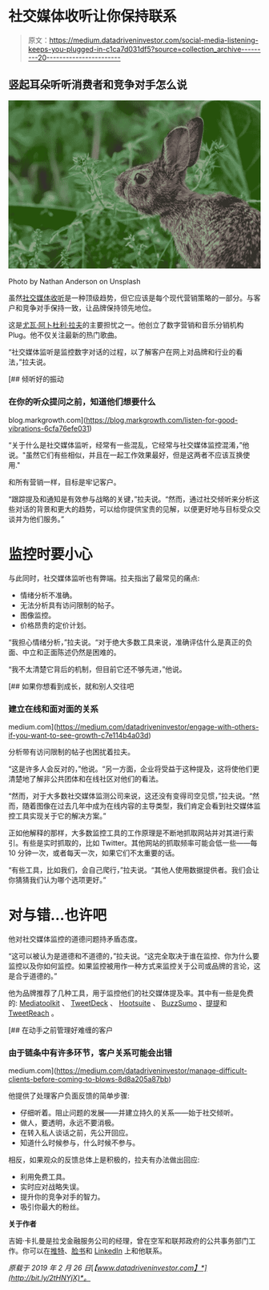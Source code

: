 # 社交媒体收听让你保持联系

> 原文：<https://medium.datadriveninvestor.com/social-media-listening-keeps-you-plugged-in-c1ca7d031df5?source=collection_archive---------20----------------------->

## 竖起耳朵听听消费者和竞争对手怎么说

![](img/b0f94ecfc63f191c5cac9125cd091080.png)

Photo by Nathan Anderson on Unsplash

虽然[社交媒体收听](https://medium.com/@JKatzaman/strategic-social-listening-is-real-life-90c8a07b7c3f)是一种顶级趋势，但它应该是每个现代营销策略的一部分。与客户和竞争对手保持一致，让品牌保持领先地位。

这是[尤瓦·阿卜杜利·拉夫](https://twitter.com/yuvaabdoulie)的主要担忧之一。他创立了数字营销和音乐分销机构 Plug。他不仅关注最新的热门歌曲。

“社交媒体监听是监控数字对话的过程，以了解客户在网上对品牌和行业的看法，”拉夫说。

[](https://blog.markgrowth.com/listen-for-good-vibrations-6cfa76efe031) [## 倾听好的振动

### 在你的听众提问之前，知道他们想要什么

blog.markgrowth.com](https://blog.markgrowth.com/listen-for-good-vibrations-6cfa76efe031) 

“关于什么是社交媒体监听，经常有一些混乱，它经常与社交媒体监控混淆，”他说。"虽然它们有些相似，并且在一起工作效果最好，但是这两者不应该互换使用."

和所有营销一样，目标是牢记客户。

“跟踪提及和通知是有效参与战略的关键，”拉夫说。“然而，通过社交倾听来分析这些对话的背景和更大的趋势，可以给你提供宝贵的见解，以便更好地与目标受众交谈并为他们服务。”

# 监控时要小心

与此同时，社交媒体监听也有弊端。拉夫指出了最常见的痛点:

*   情绪分析不准确。
*   无法分析具有访问限制的帖子。
*   图像监控。
*   价格昂贵的定价计划。

“我担心情绪分析，”拉夫说。“对于绝大多数工具来说，准确评估什么是真正的负面、中立和正面陈述仍然是困难的。

“我不太清楚它背后的机制，但目前它还不够先进，”他说。

[](https://medium.com/datadriveninvestor/engage-with-others-if-you-want-to-see-growth-c7e114b4a03d) [## 如果你想看到成长，就和别人交往吧

### 建立在线和面对面的关系

medium.com](https://medium.com/datadriveninvestor/engage-with-others-if-you-want-to-see-growth-c7e114b4a03d) 

分析带有访问限制的帖子也困扰着拉夫。

“这是许多人会反对的，”他说。“另一方面，企业将受益于这种提及，这将使他们更清楚地了解非公共团体和在线社区对他们的看法。

“然而，对于大多数社交媒体监测公司来说，这还没有变得司空见惯，”拉夫说。“然而，随着图像在过去几年中成为在线内容的主导类型，我们肯定会看到社交媒体监控工具实现关于它的解决方案。”

正如他解释的那样，大多数监控工具的工作原理是不断地抓取网站并对其进行索引。有些是实时抓取的，比如 Twitter。其他网站的抓取频率可能会低一些——每 10 分钟一次，或者每天一次，如果它们不太重要的话。

“有些工具，比如我们，会自己爬行，”拉夫说。“其他人使用数据提供者。我们会让你猜猜我们认为哪个选项更好。”

# 对与错…也许吧

他对社交媒体监控的道德问题持矛盾态度。

“这可以被认为是道德和不道德的，”拉夫说。“这完全取决于谁在监控、你为什么要监控以及你如何监控。如果监控被用作一种方式来监控关于公司或品牌的言论，这是合乎道德的。”

他为品牌推荐了几种工具，用于监控他们的社交媒体提及率。其中有一些是免费的: [Mediatoolkit](https://twitter.com/mediatoolkit) 、 [TweetDeck](https://twitter.com/TweetDeck) 、 [Hootsuite](https://twitter.com/hootsuite) 、 [BuzzSumo](https://twitter.com/BuzzSumo) 、[提提](https://twitter.com/Mention)和 [TweetReach](https://twitter.com/tweetreachapp) 。

[](https://medium.com/datadriveninvestor/manage-difficult-clients-before-coming-to-blows-8d8a205a87bb) [## 在动手之前管理好难缠的客户

### 由于链条中有许多环节，客户关系可能会出错

medium.com](https://medium.com/datadriveninvestor/manage-difficult-clients-before-coming-to-blows-8d8a205a87bb) 

他提供了处理客户负面反馈的简单步骤:

*   仔细听着。阻止问题的发展——并建立持久的关系——始于社交倾听。
*   做人，要透明，永远不要消极。
*   在转入私人谈话之前，先公开回应。
*   知道什么时候参与，什么时候不参与。

相反，如果观众的反馈总体上是积极的，拉夫有办法做出回应:

*   利用免费工具。
*   实时应对战略失误。
*   提升你的竞争对手的智力。
*   吸引你最大的粉丝。

**关于作者**

吉姆·卡扎曼是拉戈金融服务公司的经理，曾在空军和联邦政府的公共事务部门工作。你可以在[推特](https://twitter.com/JKatzaman)、[脸书](https://www.facebook.com/jim.katzaman)和 [LinkedIn](https://www.linkedin.com/in/jim-katzaman-33641b21/) 上和他联系。

*原载于 2019 年 2 月 26 日*[*【www.datadriveninvestor.com】*](http://bit.ly/2tHNYjX)*。*